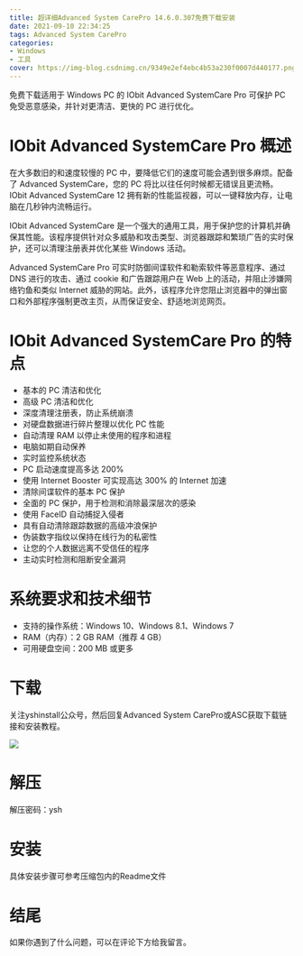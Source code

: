 ```yaml
---
title: 超详细Advanced System CarePro 14.6.0.307免费下载安装
date: 2021-09-10 22:34:25
tags: Advanced System CarePro
categories: 
- Windows
- 工具
cover: https://img-blog.csdnimg.cn/9349e2ef4ebc4b53a230f0007d440177.png
---
```


免费下载适用于 Windows PC 的 IObit Advanced SystemCare Pro 可保护 PC 免受恶意感染，并针对更清洁、更快的 PC 进行优化。

# IObit Advanced SystemCare Pro 概述
在大多数旧的和速度较慢的 PC 中，要降低它们的速度可能会遇到很多麻烦。配备了 Advanced SystemCare，您的 PC 将比以往任何时候都无错误且更流畅。IObit Advanced SystemCare 12 拥有新的性能监视器，可以一键释放内存，让电脑在几秒钟内流畅运行。

IObit Advanced SystemCare 是一个强大的通用工具，用于保护您的计算机并确保其性能。该程序提供针对众多威胁和攻击类型、浏览器跟踪和繁琐广告的实时保护，还可以清理注册表并优化某些 Windows 活动。

Advanced SystemCare Pro 可实时防御间谍软件和勒索软件等恶意程序、通过 DNS 进行的攻击、通过 cookie 和广告跟踪用户在 Web 上的活动，并阻止涉嫌网络钓鱼和类似 Internet 威胁的网站。此外，该程序允许您阻止浏览器中的弹出窗口和外部程序强制更改主页，从而保证安全、舒适地浏览网页。

# IObit Advanced SystemCare Pro 的特点
- 基本的 PC 清洁和优化
- 高级 PC 清洁和优化
- 深度清理注册表，防止系统崩溃
- 对硬盘数据进行碎片整理以优化 PC 性能
- 自动清理 RAM 以停止未使用的程序和进程
- 电脑如期自动保养
- 实时监控系统状态
- PC 启动速度提高多达 200%
- 使用 Internet Booster 可实现高达 300% 的 Internet 加速
- 清除间谍软件的基本 PC 保护
- 全面的 PC 保护，用于检测和消除最深层次的感染
- 使用 FaceID 自动捕捉入侵者
- 具有自动清除跟踪数据的高级冲浪保护
- 伪装数字指纹以保持在线行为的私密性
- 让您的个人数据远离不受信任的程序
- 主动实时检测和阻断安全漏洞

# 系统要求和技术细节
- 支持的操作系统：Windows 10、Windows 8.1、Windows 7
- RAM（内存）：2 GB RAM（推荐 4 GB）
- 可用硬盘空间：200 MB 或更多

# 下载
关注yshinstall公众号，然后回复Advanced System CarePro或ASC获取下载链接和安装教程。

![](https://img-blog.csdnimg.cn/f824f9d6c4ca40549a3d02de1938c17c.jpg#pic_center)

# 解压
解压密码：ysh

# 安装
具体安装步骤可参考压缩包内的Readme文件

# 结尾
如果你遇到了什么问题，可以在评论下方给我留言。
